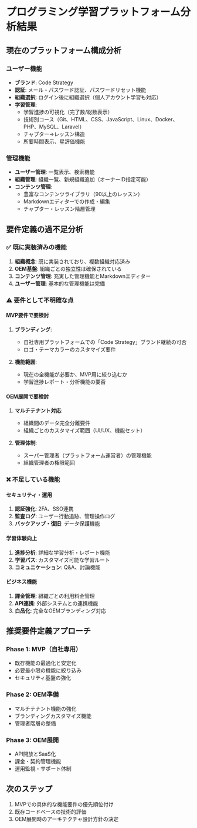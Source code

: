 # プログラミング学習プラットフォーム分析結果

## 現在のプラットフォーム構成分析

### ユーザー機能
- **ブランド**: Code Strategy
- **認証**: メール・パスワード認証、パスワードリセット機能
- **組織選択**: ログイン後に組織選択（個人アカウント学習も対応）
- **学習管理**: 
  - 学習進捗の可視化（完了数/総数表示）
  - 技術別コース（Git、HTML、CSS、JavaScript、Linux、Docker、PHP、MySQL、Laravel）
  - チャプター→レッスン構造
  - 所要時間表示、星評価機能

### 管理機能
- **ユーザー管理**: 一覧表示、検索機能
- **組織管理**: 組織一覧、新規組織追加（オーナーID指定可能）
- **コンテンツ管理**: 
  - 豊富なコンテンツライブラリ（90以上のレッスン）
  - Markdownエディターでの作成・編集
  - チャプター・レッスン階層管理

## 要件定義の過不足分析

### ✅ 既に実装済みの機能
1. **組織概念**: 既に実装されており、複数組織対応済み
2. **OEM基盤**: 組織ごとの独立性は確保されている
3. **コンテンツ管理**: 充実した管理機能とMarkdownエディター
4. **ユーザー管理**: 基本的な管理機能は完備

### ⚠️ 要件として不明確な点

#### MVP要件で要検討
1. **ブランディング**:
   - 自社専用プラットフォームでの「Code Strategy」ブランド継続の可否
   - ロゴ・テーマカラーのカスタマイズ要件

2. **機能範囲**:
   - 現在の全機能が必要か、MVP用に絞り込むか
   - 学習進捗レポート・分析機能の要否

#### OEM展開で要検討
1. **マルチテナント対応**:
   - 組織間のデータ完全分離要件
   - 組織ごとのカスタマイズ範囲（UI/UX、機能セット）

2. **管理体制**:
   - スーパー管理者（プラットフォーム運営者）の管理機能
   - 組織管理者の権限範囲

### ❌ 不足している機能

#### セキュリティ・運用
1. **認証強化**: 2FA、SSO連携
2. **監査ログ**: ユーザー行動追跡、管理操作ログ
3. **バックアップ・復旧**: データ保護機能

#### 学習体験向上
1. **進捗分析**: 詳細な学習分析・レポート機能
2. **学習パス**: カスタマイズ可能な学習ルート
3. **コミュニケーション**: Q&A、討論機能

#### ビジネス機能
1. **課金管理**: 組織ごとの利用料金管理
2. **API連携**: 外部システムとの連携機能
3. **白品化**: 完全なOEMブランディング対応

## 推奨要件定義アプローチ

### Phase 1: MVP（自社専用）
- 既存機能の最適化と安定化
- 必要最小限の機能に絞り込み
- セキュリティ基盤の強化

### Phase 2: OEM準備
- マルチテナント機能の強化
- ブランディングカスタマイズ機能
- 管理者階層の整備

### Phase 3: OEM展開
- API開放とSaaS化
- 課金・契約管理機能
- 運用監視・サポート体制

## 次のステップ
1. MVPでの具体的な機能要件の優先順位付け
2. 既存コードベースの技術的評価
3. OEM展開時のアーキテクチャ設計方針の決定